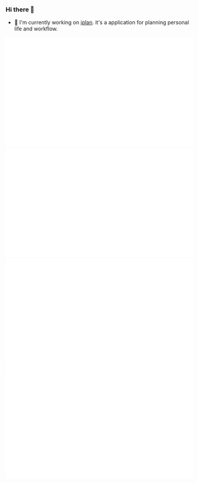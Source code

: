 ### Hi there 👋

- 🔭 I'm currently working on [iplan](https://github.com/iman-salmani/iplan). it's a application for planning personal life and workflow.
<!--
- 📫 How to reach me:

    [<img src="https://telegram.org/img/t_logo.svg" width="64">](https://t.me/imansalmani)
    [<img src="https://matrix.org/images/matrix-logo.svg" width=92px>](https://matrix.to/#/#sable-burrow:matrix.org)
-->

![](https://raw.githubusercontent.com/iman-salmani/github-stats/master/generated/overview.svg#gh-dark-mode-only)
![](https://raw.githubusercontent.com/iman-salmani/github-stats/master/generated/overview.svg#gh-light-mode-only)
![](https://raw.githubusercontent.com/iman-salmani/github-stats/master/generated/languages.svg#gh-dark-mode-only)
![](https://raw.githubusercontent.com/iman-salmani/github-stats/master/generated/languages.svg#gh-light-mode-only)


<!-- **iman-salmani/iman-salmani** is a ✨ _special_ ✨ repository because its `README.md` (this file) appears on your GitHub profile.


Here are some ideas to get you started:

- 🔭 I’m currently working on ...
- 🌱 I’m currently learning ...
- 👯 I’m looking to collaborate on ...
- 🤔 I’m looking for help with ...
- 💬 Ask me about ...
- 📫 How to reach me: ...
- 😄 Pronouns: ...
- ⚡ Fun fact: ...
-->
